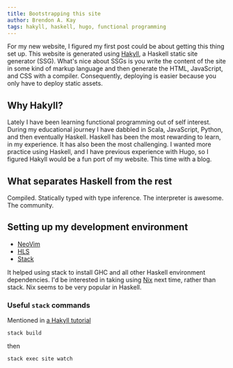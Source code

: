 ```yaml
---
title: Bootstrapping this site
author: Brendon A. Kay
tags: hakyll, haskell, hugo, functional programming
---
```


For my new website, I figured my first post could be about getting this thing set up.
This website is generated using [Hakyll](http://jaspervdj.be/hakyll), a Haskell static site generator (SSG).
What's nice about SSGs is you write the content of the site in some kind of markup language and then generate the HTML,
JavaScript, and CSS with a compiler. Consequently, deploying is easier because
you only have to deploy static assets.

## Why Hakyll?
Lately I have been learning functional programming out of self interest. During my
educational journey I have dabbled in Scala, JavaScript, Python, and then eventually Haskell.
Haskell has been the most rewarding to learn, in my experience. It has also been
the most challenging. I wanted more practice using Haskell, and I have previous
experience with Hugo, so I figured Hakyll would be a fun port of my website.
This time with a blog.

## What separates Haskell from the rest
Compiled. Statically typed with type inference. The interpreter is awesome.
The community.

## Setting up my development environment
- [NeoVim](https://neovim.io/)
- [HLS](https://github.com/haskell/haskell-language-server)
- [Stack](https://docs.haskellstack.org/en/stable/)

It helped using stack to install GHC and all other Haskell environment dependencies.
I'd be interested in taking using [Nix](https://github.com/NixOS) next time, rather than stack. Nix seems to be very popular in Haskell.

### Useful `stack` commands
Mentioned in [a Hakyll tutorial](https://jaspervdj.be/hakyll/tutorials/01-installation.html)
```
stack build
```
then
```
stack exec site watch
```
